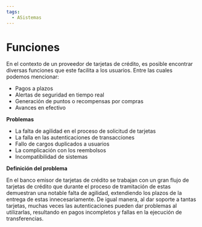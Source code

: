 ```yaml
---
tags:
  - ASistemas
---
```

# Funciones

En el contexto de un proveedor de tarjetas de crédito, es posible encontrar diversas funciones que este facilita a los usuarios. Entre las cuales podemos mencionar:
- Pagos a plazos 
- Alertas de seguridad en tiempo real
- Generación de puntos o recompensas por compras
- Avances en efectivo


**Problemas**

- La falta de agilidad en el proceso de solicitud de tarjetas
- La falla en las autenticaciones de transacciones 
- Fallo de cargos duplicados a usuarios
- La complicación con los reembolsos
- Incompatibilidad de sistemas


**Definición del problema**

En el banco emisor de tarjetas de crédito se trabajan con un gran flujo de tarjetas de crédito que durante el proceso de tramitación de estas demuestran una notable falta de agilidad, extendiendo los plazos de la entrega de estas innecesariamente. De igual manera, al dar soporte a tantas tarjetas, muchas veces las autenticaciones pueden dar problemas al utilizarlas, resultando en pagos incompletos y fallas en la ejecución de transferencias.

